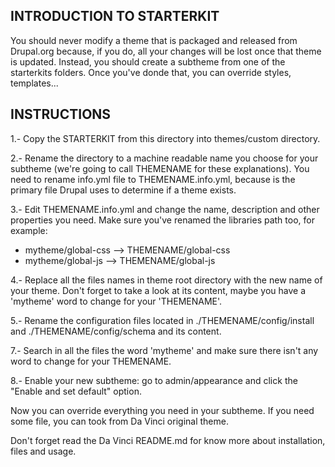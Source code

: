 INTRODUCTION TO STARTERKIT
--------------------------

You should never modify a theme that is packaged and released from Drupal.org because, if you do, all your changes will be lost once that theme is updated.
Instead, you should create a subtheme from one of the starterkits folders. Once you've donde that, you can override styles, templates...


INSTRUCTIONS
------------

1.- Copy the STARTERKIT from this directory into themes/custom directory.

2.- Rename the directory to a machine readable name you choose for your subtheme (we're going to call THEMENAME for these explanations). You need to rename info.yml file to THEMENAME.info.yml, because is the primary file Drupal uses to determine if a theme exists.

3.- Edit THEMENAME.info.yml and change the name, description and other properties
you need. Make sure you've renamed the libraries path too, for example:
- mytheme/global-css --> THEMENAME/global-css
- mytheme/global-js  --> THEMENAME/global-js

4.- Replace all the files names in theme root directory with the new name of your theme. Don't forget to take a look at its content, maybe you have a 'mytheme' word to change for your 'THEMENAME'.

5.- Rename the configuration files located in ./THEMENAME/config/install and ./THEMENAME/config/schema and its content.

7.- Search in all the files the word 'mytheme' and make sure there isn't any word to change for your THEMENAME.

8.- Enable your new subtheme: go to admin/appearance and click the "Enable and set default" option.

Now you can override everything you need in your subtheme. If you need some file, you can took from Da Vinci original theme.

Don't forget read the Da Vinci README.md for know more about installation, files and usage.
